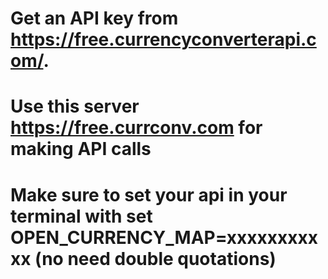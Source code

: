 # Get an API key from https://free.currencyconverterapi.com/. 

# Use this server https://free.currconv.com for making API calls

# Make sure to set your api in your terminal with set OPEN_CURRENCY_MAP=xxxxxxxxxxx (no need double quotations)